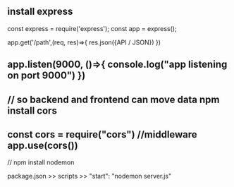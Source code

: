 install express
------------
const express = require('express');
const app = express();

app.get('/path',(req, res)=>{
    res.json({API / JSON})
})


app.listen(9000, ()=>{
    console.log("app listening on port 9000")
})
----------------



// so backend and frontend can move data
npm install cors
-------------------
const cors = require("cors")
//middleware
app.use(cors())
-------------------


//
npm install nodemon

package.json >> scripts >>     "start": "nodemon server.js"
